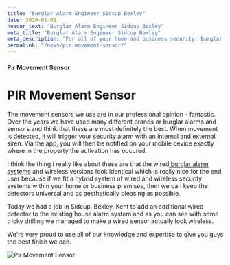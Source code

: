 ```yaml
---
title: "Burglar Alarm Engineer Sidcup Bexley"
date: 2020-01-01
header_text: "Burglar Alarm Engineer Sidcup Bexley"
meta_title: "Burglar Alarm Engineer Sidcup Bexley"
meta_description: "For all of your home and business security. Burglar Alarm Servicing, Burglar Alarm Installation, Alarm Battery and CCTV. Call 020 8302 4065 or email us."
permalink: "/news/pir-movement-sensor/"
---
```


#### Pir Movement Sensor

# PIR Movement Sensor

The movement sensors we use are in our professional opinion - fantastic. Over the years we have used many different brands or burglar alarms and sensors and think that these are most definitely the best. When movement is detected, it will trigger your security alarm with an internal and external siren. Via the app, you will then be notified on your mobile device exactly where in the property the activation has occured.

I think the thing i really like about these are that the wired[ burglar alarm systems](../categories/burglar-alarms.php.html) and wireless versions look identical which is really nice for the end user because if we fit a hybrid system of wired and wireless security systems within your home or business premises, then we can keep the detectors universal and as aesthetically pleasing as possible.

Today we had a job in Sidcup, Bexley, Kent to add an additional wired detector to the existing house alarm system and as you can see with some tricky drilling we managed to make a wired sensor actually look wireless.

We\'re very proud to use all of our knowledge and expertise to give you guys the best finish we can.

![Pir Movement Sensor](https://res.cloudinary.com/kbs/image/upload/xxytbtvtzfzu9anqgwbd.jpg)